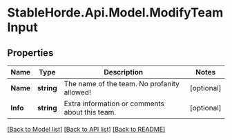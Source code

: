 # StableHorde.Api.Model.ModifyTeamInput

## Properties

Name | Type | Description | Notes
------------ | ------------- | ------------- | -------------
**Name** | **string** | The name of the team. No profanity allowed! | [optional] 
**Info** | **string** | Extra information or comments about this team. | [optional] 

[[Back to Model list]](../README.md#documentation-for-models) [[Back to API list]](../README.md#documentation-for-api-endpoints) [[Back to README]](../README.md)

